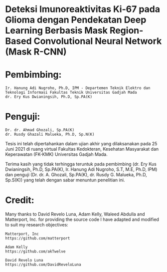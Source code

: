 # Deteksi Imunoreaktivitas Ki-67 pada Glioma dengan Pendekatan Deep Learning Berbasis Mask Region-Based Convolutional Neural Network (Mask R-CNN)
  # Pembimbing:
    Ir. Hanung Adi Nugroho, Ph.D, IPM - Departemen Teknik Elektro dan Teknologi Informasi Fakultas Teknik Universitas Gadjah Mada
    dr. Ery Kus Dwianingsih, Ph.D, Sp.PA(K)
  # Penguji:
    Dr. dr. Ahmad Ghozali, Sp.PA(K)
    dr. Rusdy Ghazali Malueka, Ph.D, Sp.N(K)
Tesis ini telah dipertahankan dalam ujian akhir yang dilaksanakan pada 25 Juni 2021 di ruang virtual Fakultas Kedokteran, Kesehatan Masyarakat dan Keperawatan (FK-KMK) Universitas Gadjah Mada.

Terima kasih yang tidak terhingga teruntuk pada pembimbing (dr. Ery Kus Dwianingsih, Ph.D, Sp.PA(K), Ir. Hanung Adi Nugroho, S.T, M.E, Ph.D, IPM) dan penguji (Dr. dr. A. Ghozali, Sp.PA(K), dr. Rusdy G. Malueka, Ph.D, Sp.S(K)) yang telah dengan sabar menuntun penelitian ini.
# Credit:
Many thanks to David Revelo Luna, Adam Kelly, Waleed Abdulla and Matterport, Inc. for providing the source code I have adapted and modified to suit my research objectives:

    Matterport, Inc
    https://github.com/matterport

    Adam Kelly
    https://github.com/akTwelve
    
    David Revelo Luna
    https://github.com/DavidReveloLuna
